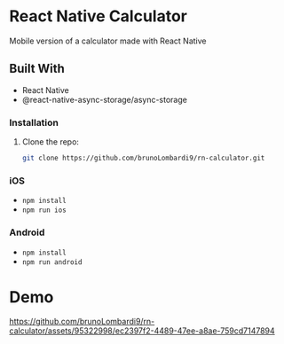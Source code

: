 # React Native Calculator

Mobile version of a calculator made with React Native 


## Built With

- React Native
- @react-native-async-storage/async-storage


### Installation

1. Clone the repo:
   ```sh
   git clone https://github.com/brunoLombardi9/rn-calculator.git

### iOS
- ```npm install```
- ```npm run ios ```
### Android 
- ```npm install ```
- ```npm run android```
# Demo

https://github.com/brunoLombardi9/rn-calculator/assets/95322998/ec2397f2-4489-47ee-a8ae-759cd7147894
